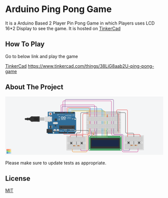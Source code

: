 # Arduino Ping Pong Game

It is a Arduino Based 2 Player Pin Pong Game in which Players uses LCD 16*2 Display to see the game. It is hosted on [TinkerCad](https://www.tinkercad.com/things/38LiG8aab2U-ping-pong-game) 

## How To Play

Go to below link and play the game

[TinkerCad](https://www.tinkercad.com/things/38LiG8aab2U-ping-pong-game) 
https://www.tinkercad.com/things/38LiG8aab2U-ping-pong-game

## About The Project

![Alt text](/Ping_Pong_Game.png?raw=true "Main Page")

Please make sure to update tests as appropriate.

## License
[MIT](https://choosealicense.com/licenses/mit/)
